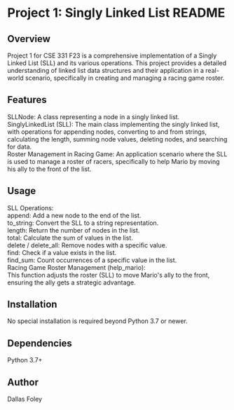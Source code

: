 # Project 1: Singly Linked List README
## Overview
Project 1 for CSE 331 F23 is a comprehensive implementation of a Singly Linked List (SLL) and its various operations. This project provides a detailed understanding of linked list data structures and their application in a real-world scenario, specifically in creating and managing a racing game roster.

## Features
SLLNode: A class representing a node in a singly linked list.<br />
SinglyLinkedList (SLL): The main class implementing the singly linked list, with operations for appending nodes, converting to and from strings, calculating the length, summing node values, deleting nodes, and searching for data.<br />
Roster Management in Racing Game: An application scenario where the SLL is used to manage a roster of racers, specifically to help Mario by moving his ally to the front of the list.<br />
## Usage
SLL Operations:<br />
append: Add a new node to the end of the list.<br />
to_string: Convert the SLL to a string representation.<br />
length: Return the number of nodes in the list.<br />
total: Calculate the sum of values in the list.<br />
delete / delete_all: Remove nodes with a specific value.<br />
find: Check if a value exists in the list.<br />
find_sum: Count occurrences of a specific value in the list.<br />
Racing Game Roster Management (help_mario):<br />
This function adjusts the roster (SLL) to move Mario's ally to the front, ensuring the ally gets a strategic advantage.<br />

## Installation
No special installation is required beyond Python 3.7 or newer.

## Dependencies
Python 3.7+

## Author
Dallas Foley
